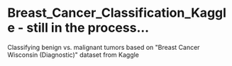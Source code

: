 # Breast_Cancer_Classification_Kaggle - still in the process...
Classifying benign vs. malignant tumors based on "Breast Cancer Wisconsin (Diagnostic)" dataset from Kaggle 
